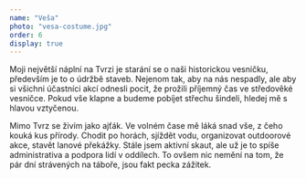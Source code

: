 ```yaml
---
name: "Veša"
photo: "vesa-costume.jpg"
order: 6
display: true
---
```

Moji největší náplní na Tvrzi je starání se o naši historickou vesničku, především je to o údržbě staveb. Nejenom tak, aby na nás nespadly,
ale aby si všichni účastníci akcí odnesli pocit, že prožili příjemný čas ve středověké vesničce. Pokud vše klapne a budeme pobíjet střechu
šindeli, hledej mě s hlavou vztyčenou.

Mimo Tvrz se živím jako ajťák. Ve volném čase mě láká snad vše, z čeho kouká kus přírody. Chodit po horách, sjíždět vodu,
organizovat outdoorové akce, stavět lanové překážky. Stále jsem aktivní skaut, ale už je to spíše administrativa a podpora lidí v oddílech.
To ovšem nic nemění na tom, že pár dní strávených na táboře, jsou fakt pecka zážitek.
